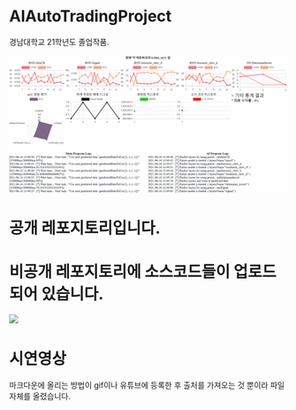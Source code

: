 # AIAutoTradingProject
경남대학교 21학년도 졸업작품.

![logo](./logo.png/)

# 공개 레포지토리입니다.

# 비공개 레포지토리에 소스코드들이 업로드되어 있습니다.
![](https://komarev.com/ghpvc/?username=alsrua7222-github-alsrua7222)

# 시연영상
마크다운에 올리는 방법이 gif이나 유튜브에 등록한 후 출처를 가져오는 것 뿐이라 파일 자체를 올렸습니다.

